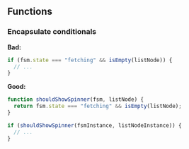 ## **Functions**

### Encapsulate conditionals  

**Bad:**
```javascript
if (fsm.state === "fetching" && isEmpty(listNode)) {
  // ...
}
``` 

**Good:**
```javascript
function shouldShowSpinner(fsm, listNode) {
  return fsm.state === "fetching" && isEmpty(listNode);
}

if (shouldShowSpinner(fsmInstance, listNodeInstance)) {
  // ...
}
```